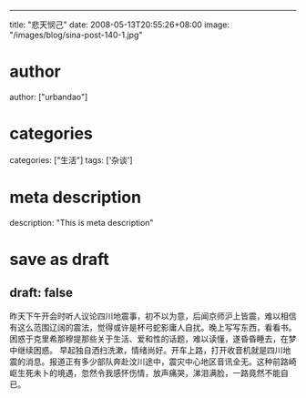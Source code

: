 
---
title: "悲天悯己"
date: 2008-05-13T20:55:26+08:00
image: "/images/blog/sina-post-140-1.jpg"
# author
author: ["urbandao"]
# categories
categories: ["生活"]
tags: ['杂谈']
# meta description
description: "This is meta description"
# save as draft
draft: false
---

昨天下午开会时听人议论四川地震事，初不以为意，后闻京师沪上皆震，难以相信有这么范围辽阔的震法，觉得或许是杯弓蛇影庸人自扰。晚上写写东西，看看书。困惑于克里希那穆提那些关于生活、爱和性的话题，难以读懂，遂昏昏睡去，在梦中继续困惑。
早起独自洒扫洗漱，情绪尚好。开车上路，打开收音机就是四川地震的消息。报道正有多少部队奔赴汶川途中，震灾中心地区音讯全无。这种前路崎岖生死未卜的境遇，忽然令我感怀伤情，放声痛哭，涕泪满脸，一路竟然不能自已。
